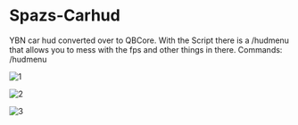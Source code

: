 # Spazs-Carhud
YBN car hud converted over to QBCore.
With the Script there is a /hudmenu that allows you to mess with the fps and other things in there.
Commands: /hudmenu

![1](https://user-images.githubusercontent.com/86756807/130307092-da16ee22-4fc2-4714-a3dc-02dfb39b460b.PNG)

![2](https://user-images.githubusercontent.com/86756807/130307097-e9a1300f-d58a-4a9e-97cc-76c4c5f7f18b.PNG)

![3](https://user-images.githubusercontent.com/86756807/130307099-99f102d7-62ee-4551-89cb-1e003ec4f2d8.jpg)
